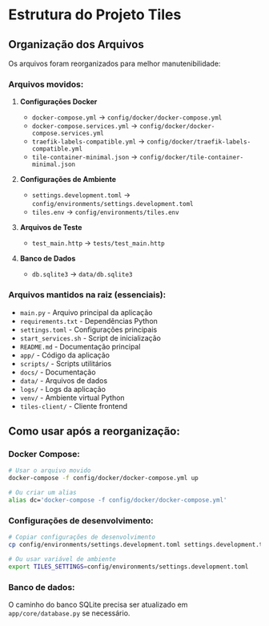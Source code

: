 # Estrutura do Projeto Tiles

## Organização dos Arquivos

Os arquivos foram reorganizados para melhor manutenibilidade:

### Arquivos movidos:

1. **Configurações Docker**
   - `docker-compose.yml` → `config/docker/docker-compose.yml`
   - `docker-compose.services.yml` → `config/docker/docker-compose.services.yml`
   - `traefik-labels-compatible.yml` → `config/docker/traefik-labels-compatible.yml`
   - `tile-container-minimal.json` → `config/docker/tile-container-minimal.json`

2. **Configurações de Ambiente**
   - `settings.development.toml` → `config/environments/settings.development.toml`
   - `tiles.env` → `config/environments/tiles.env`

3. **Arquivos de Teste**
   - `test_main.http` → `tests/test_main.http`

4. **Banco de Dados**
   - `db.sqlite3` → `data/db.sqlite3`

### Arquivos mantidos na raiz (essenciais):

- `main.py` - Arquivo principal da aplicação
- `requirements.txt` - Dependências Python
- `settings.toml` - Configurações principais
- `start_services.sh` - Script de inicialização
- `README.md` - Documentação principal
- `app/` - Código da aplicação
- `scripts/` - Scripts utilitários
- `docs/` - Documentação
- `data/` - Arquivos de dados
- `logs/` - Logs da aplicação
- `venv/` - Ambiente virtual Python
- `tiles-client/` - Cliente frontend

## Como usar após a reorganização:

### Docker Compose:
```bash
# Usar o arquivo movido
docker-compose -f config/docker/docker-compose.yml up

# Ou criar um alias
alias dc='docker-compose -f config/docker/docker-compose.yml'
```

### Configurações de desenvolvimento:
```bash
# Copiar configurações de desenvolvimento
cp config/environments/settings.development.toml settings.development.toml

# Ou usar variável de ambiente
export TILES_SETTINGS=config/environments/settings.development.toml
```

### Banco de dados:
O caminho do banco SQLite precisa ser atualizado em `app/core/database.py` se necessário.